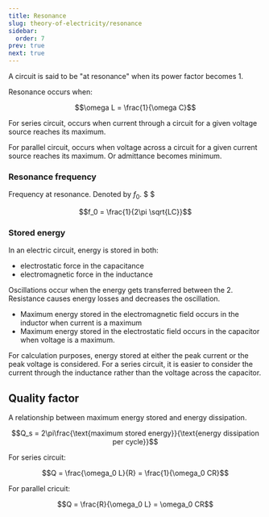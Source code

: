 ```yaml
---
title: Resonance
slug: theory-of-electricity/resonance
sidebar:
  order: 7
prev: true
next: true
---
```


A circuit is said to be "at resonance" when its power factor becomes 1.

Resonance occurs when:

```math
\omega L = \frac{1}{\omega C}
```

For series circuit, occurs when current through a circuit for a given voltage source reaches its maximum.

For parallel circuit, occurs when voltage across a circuit for a given current source reaches its maximum. Or admittance becomes minimum.

### Resonance frequency

Frequency at resonance. Denoted by $f_0$. $ $

```math
f_0 = \frac{1}{2\pi \sqrt{LC}}
```

### Stored energy

In an electric circuit, energy is stored in both:

- electrostatic force in the capacitance
- electromagnetic force in the inductance

Oscillations occur when the energy gets transferred between the 2. Resistance
causes energy losses and decreases the oscillation.

- Maximum energy stored in the electromagnetic field occurs in the inductor when
  current is a maximum
- Maximum energy stored in the electrostatic field occurs in the capacitor when
  voltage is a maximum.

For calculation purposes, energy stored at either the peak current or the peak
voltage is considered. For a series circuit, it is easier to consider the
current through the inductance rather than the voltage across the capacitor.

## Quality factor

A relationship between maximum energy stored and energy dissipation.

```math
Q_s = 2\pi\frac{\text{maximum stored energy}}{\text{energy dissipation per cycle}}
```

For series circuit:

```math
Q = \frac{\omega_0 L}{R} = \frac{1}{\omega_0 CR}
```

For parallel cricuit:

```math
Q = \frac{R}{\omega_0 L} = \omega_0 CR
```
